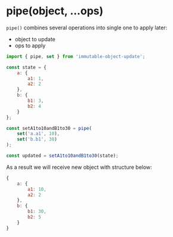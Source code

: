 # pipe(object, ...ops)

`pipe()` combines several operations into single one to apply later:

- object to update
- ops to apply

```js
import { pipe, set } from 'immutable-object-update';

const state = {
    a: {
        a1: 1,
        a2: 2
    },
    b: {
        b1: 3,
        b2: 4
    }
};

const setA1to10andB1to30 = pipe(
    set('a.a1', 10),
    set('b.b1', 30)
);

const updated = setA1to10andB1to30(state);
```

As a result we will receive new object with structure below:

```js
{
    a: {
        a1: 10,
        a2: 2
    },
    b: {
        b1: 30,
        b2: 5
    }
}
```
